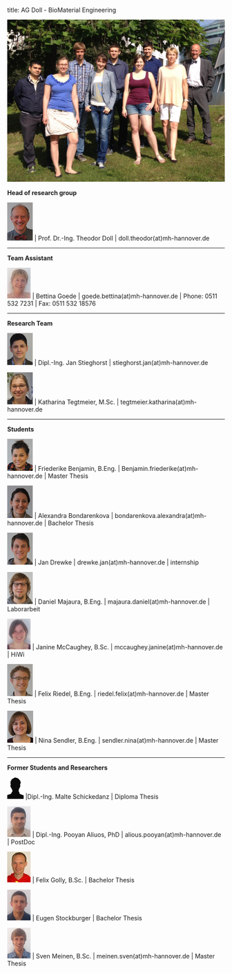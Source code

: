 title: AG Doll - BioMaterial Engineering

![Gruppenbild AG Doll](Gruppenbild.JPG)

**Head of research group**   														
							
![Image Theo Doll](Theo.png) |  Prof. Dr.-Ing. Theodor Doll |  doll.theodor(at)mh-hannover.de	
														
----------------------------------------------------------------------------------------
**Team Assistant**															
			
![Image Bettina Goede](Bettina.jpg) | Bettina Goede					|		goede.bettina(at)mh-hannover.de	|	Phone: 0511 532 7231	|	Fax: 0511 532 18576 

---------------------------
**Research Team**

![Image Jan Stieghorst ](Jan.png) | Dipl.-Ing. Jan Stieghorst					|		stieghorst.jan(at)mh-hannover.de

![Image Katharina Tegtmeier](Katharina.png) | Katharina Tegtmeier, M.Sc.			|		tegtmeier.katharina(at)mh-hannover.de

-----------------------------
**Students**

![Image Friederike Benjamin](Friederike.png) | Friederike Benjamin, B.Eng.				|		Benjamin.friederike(at)mh-hannover.de	| Master Thesis

![Image Alexandra Bondarenkova](alexandra.png) |	Alexandra Bondarenkova	|	bondarenkova.alexandra(at)mh-hannover.de	|	Bachelor Thesis

![Image Jan Drewke](JanD.png) | Jan Drewke	|	drewke.jan(at)mh-hannover.de	|	internship

![Image Daniel Majaura](Daniel.png) | Daniel Majaura, B.Eng.	|	majaura.daniel(at)mh-hannover.de	|	Laborarbeit

![Image Janine McCaughey](Janine.jpg) | Janine McCaughey, B.Sc.				|		mccaughey.janine(at)mh-hannover.de	|	HiWi

![Image Felix Riedel](FelixR.png) | Felix Riedel, B.Eng.	|	riedel.felix(at)mh-hannover.de	|	Master Thesis

![Image Nina Sendler](Nina.png) | Nina Sendler, B.Eng.	|	sendler.nina(at)mh-hannover.de	|	Master Thesis

-----------------------------
**Former Students and Researchers**

![Image Malte Schickedanz](Platzhalter.jpg) |Dipl.-Ing. Malte Schickedanz		| Diploma Thesis

![Image Pooyan Aliuos](Pooyan.jpg) | Dipl.-Ing. Pooyan Aliuos, PhD					|		alious.pooyan(at)mh-hannover.de	| PostDoc

![Image Felix Golly](FelixG.jpg) | Felix Golly, B.Sc.	| Bachelor Thesis

![Image Eugen Stockburger](Eugen.jpg) | Eugen Stockburger	|	Bachelor Thesis

![Image Sven Meinen](Sven.jpg) | Sven Meinen, B.Sc.	|	meinen.sven(at)mh-hannover.de	|	Master Thesis

